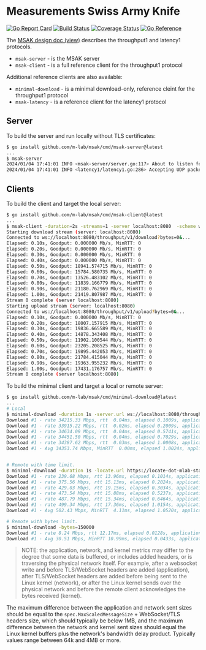 # Measurements Swiss Army Knife

[![Go Report Card](https://goreportcard.com/badge/github.com/m-lab/msak)](https://goreportcard.com/report/github.com/m-lab/msak)
[![Build Status](https://github.com/m-lab/msak/actions/workflows/test.yml/badge.svg?branch=main)](https://github.com/m-lab/msak/actions/workflows/test.yml)
[![Coverage Status](https://coveralls.io/repos/github/m-lab/msak/badge.svg?branch=main)](https://coveralls.io/github/m-lab/msak?branch=main)
[![Go Reference](https://pkg.go.dev/badge/github.com/m-lab/msak.svg)](https://pkg.go.dev/github.com/m-lab/msak)

The [MSAK design doc (view)][1] describes the throughput1 and latency1 protocols.

[1]: https://docs.google.com/document/d/1OmKXGhQe2mT1gSXI2NT_SxvnKu5OHpBGIYpoWNJwmWA/edit

* `msak-server` - is the MSAK server
* `msak-client` - is a full reference client for the throughput1 protocol

Additional reference clients are also available:

* `minimal-download` - is a minimal download-only, reference cleint for the throughput1 protocol
* `msak-latency` - is a reference client for the latency1 protocol

## Server

To build the server and run locally without TLS certificates:

```sh
$ go install github.com/m-lab/msak/cmd/msak-server@latest
...
$ msak-server
2024/01/04 17:41:01 INFO <msak-server/server.go:117> About to listen for ws tests endpoint=:8080
2024/01/04 17:41:01 INFO <latency1/latency1.go:286> Accepting UDP packets...
```

## Clients

To build the client and target the local server:

```sh
$ go install github.com/m-lab/msak/cmd/msak-client@latest
...
$ msak-client -duration=2s -streams=1 -server localhost:8080  -scheme ws
Starting download stream (server: localhost:8080)
Connected to ws://localhost:8080/throughput/v1/download?bytes=0&...
Elapsed: 0.10s, Goodput: 0.000000 Mb/s, MinRTT: 0
Elapsed: 0.20s, Goodput: 0.000000 Mb/s, MinRTT: 0
Elapsed: 0.30s, Goodput: 0.000000 Mb/s, MinRTT: 0
Elapsed: 0.40s, Goodput: 0.000000 Mb/s, MinRTT: 0
Elapsed: 0.50s, Goodput: 18941.574715 Mb/s, MinRTT: 0
Elapsed: 0.60s, Goodput: 15784.580735 Mb/s, MinRTT: 0
Elapsed: 0.70s, Goodput: 13526.483102 Mb/s, MinRTT: 0
Elapsed: 0.80s, Goodput: 11839.166779 Mb/s, MinRTT: 0
Elapsed: 0.90s, Goodput: 21180.762969 Mb/s, MinRTT: 0
Elapsed: 1.00s, Goodput: 21419.807987 Mb/s, MinRTT: 0
Stream 0 complete (server localhost:8080)
Starting upload stream (server: localhost:8080)
Connected to ws://localhost:8080/throughput/v1/upload?bytes=0&...
Elapsed: 0.10s, Goodput: 0.000000 Mb/s, MinRTT: 0
Elapsed: 0.20s, Goodput: 18007.157915 Mb/s, MinRTT: 0
Elapsed: 0.30s, Goodput: 19836.665589 Mb/s, MinRTT: 0
Elapsed: 0.40s, Goodput: 14878.343408 Mb/s, MinRTT: 0
Elapsed: 0.50s, Goodput: 11902.100544 Mb/s, MinRTT: 0
Elapsed: 0.60s, Goodput: 23205.208525 Mb/s, MinRTT: 0
Elapsed: 0.70s, Goodput: 19895.442053 Mb/s, MinRTT: 0
Elapsed: 0.80s, Goodput: 21784.415044 Mb/s, MinRTT: 0
Elapsed: 0.90s, Goodput: 19363.955232 Mb/s, MinRTT: 0
Elapsed: 1.00s, Goodput: 17431.176757 Mb/s, MinRTT: 0
Stream 0 complete (server localhost:8080)
```

To build the minimal client and target a local or remote server:

```sh
$ go install github.com/m-lab/msak/cmd/minimal-download@latest
...
# Local
$ minimal-download -duration 1s -server.url ws://localhost:8080/throughput/v1/download
Download #1 - rate 34215.33 Mbps, rtt  0.04ms, elapsed 0.1009s, application r/w: 0/436207616, network r/w: 0/435163654 kernel* r/w: 538/431369776
Download #1 - rate 33915.22 Mbps, rtt  0.02ms, elapsed 0.2009s, application r/w: 0/856687767, network r/w: 0/855647819 kernel* r/w: 538/851814781
Download #1 - rate 34634.09 Mbps, rtt  0.04ms, elapsed 0.5741s, application r/w: 0/2489321624, network r/w: 0/2488297250 kernel* r/w: 538/2485238689
Download #1 - rate 34451.50 Mbps, rtt  0.04ms, elapsed 0.7029s, application r/w: 0/3031436447, network r/w: 0/3030417247 kernel* r/w: 538/3026848582
Download #1 - rate 34387.62 Mbps, rtt  0.03ms, elapsed 1.0008s, application r/w: 0/4304408743, network r/w: 0/4304450273 kernel* r/w: 538/4301737109
Download #1 - Avg 34353.74 Mbps, MinRTT  0.00ms, elapsed 1.0024s, application r/w: 0/4304409778


# Remote with time limit.
$ minimal-download -duration 1s -locate.url https://locate-dot-mlab-staging.appspot.com/v2/nearest
Download #1 - rate 239.68 Mbps, rtt 13.96ms, elapsed 0.1014s, application r/w: 0/6815744, network r/w: 0/6400516 kernel* r/w: 1304/3039466
Download #1 - rate 375.56 Mbps, rtt 15.13ms, elapsed 0.2024s, application r/w: 0/13632647, network r/w: 0/13112011 kernel* r/w: 1304/9503338
Download #1 - rate 429.03 Mbps, rtt 19.15ms, elapsed 0.3034s, application r/w: 0/19925135, network r/w: 0/19298323 kernel* r/w: 1304/16271290
Download #1 - rate 473.54 Mbps, rtt 15.88ms, elapsed 0.5237s, application r/w: 0/35654810, network r/w: 0/34737910 kernel* r/w: 1304/30997450
Download #1 - rate 487.79 Mbps, rtt 15.34ms, elapsed 0.6464s, application r/w: 0/42995877, network r/w: 0/42564857 kernel* r/w: 1304/39414674
Download #1 - rate 499.34 Mbps, rtt 17.36ms, elapsed 1.0154s, application r/w: 0/66065584, network r/w: 0/66158482 kernel* r/w: 1304/63380522
Download #1 - Avg 502.43 Mbps, MinRTT  4.11ms, elapsed 1.0520s, application r/w: 0/66066624

# Remote with bytes limit.
$ minimal-download -bytes=150000
Download #1 - rate 8.24 Mbps, rtt 12.17ms, elapsed 0.0128s, application r/w: 0/150000, network r/w: 0/164976 kernel* r/w: 1309/13146
Download #1 - Avg 30.51 Mbps, MinRTT 10.99ms, elapsed 0.0433s, application r/w: 0/164972
```

> NOTE: the application, network, and kernel metrics may differ to the degree
that some data is buffered, or includes added headers, or is traversing the
physical network itself. For example, after a websocket write and before
TLS/WebSocket headers are added (application), after TLS/WebSocket headers are
added before being sent to the Linux kernel (network), or after the Linux kernel
sends over the physical network and before the remote client acknowledges the
bytes received (kernel).

The maximum difference between the application and network sent sizes should be
equal to the `spec.MaxScaledMessageSize` + WebSocket/TLS headers size, which
should typically be below 1MB, and the maximum difference between the network
and kernel sent sizes should equal the Linux kernel buffers plus the network's
bandwidth delay product. Typically values range between 64k and 4MB or more.
